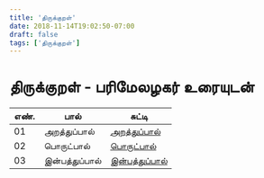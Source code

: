 ```yaml
---
title: 'திருக்குறள்'
date: 2018-11-14T19:02:50-07:00
draft: false
tags: ['திருக்குறள்']
---
```


# திருக்குறள் - பரிமேலழகர் உரையுடன் 

| எண்.  | பால் | சுட்டி  |
| ------ | ---- | ------- |
| 01     | அறத்துப்பால் | [அறத்துப்பால்](./aRaththuppaal/) |
| 02     | பொருட்பால்  | [பொருட்பால்](./porutpaal/) |
| 03     | இன்பத்துப்பால்  | [இன்பத்துப்பால் ](./inbathuppaal/) |